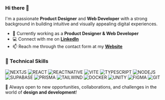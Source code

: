 ### Hi there 👋

I'm a passionate **Product Designer** and **Web Developer** with a strong background in building intuitive and visually appealing digital experiences.

- 🔭 Currently working as a **Product Designer & Web Developer**  
- 💻 Connect with me on **[LinkedIn]**  
- 📫 Reach me through the contact form at my **[Website]**  

<h3>🚀 Technical Skills</h3>

![NEXTJS](https://img.shields.io/badge/Next.js-000000?style=for-the-badge&logo=next.js&logoColor=white)
![REACT](https://img.shields.io/badge/React-20232A?style=for-the-badge&logo=react&logoColor=61DAFB)
![REACTNATIVE](https://img.shields.io/badge/React_Native-20232A?style=for-the-badge&logo=react&logoColor=61DAFB)
![VITE](https://img.shields.io/badge/Vite-646CFF?style=for-the-badge&logo=vite&logoColor=white)
![TYPESCRIPT](https://img.shields.io/badge/TypeScript-3178C6?style=for-the-badge&logo=typescript&logoColor=white)
![NODEJS](https://img.shields.io/badge/Node.js-43853D?style=for-the-badge&logo=node.js&logoColor=white)
![SUPABASE](https://img.shields.io/badge/Supabase-3ECF8E?style=for-the-badge&logo=supabase&logoColor=white)
![PRISMA](https://img.shields.io/badge/Prisma-2D3748?style=for-the-badge&logo=prisma&logoColor=white)
![TAILWIND](https://img.shields.io/badge/Tailwind_CSS-38B2AC?style=for-the-badge&logo=tailwind-css&logoColor=white)
![DOCKER](https://img.shields.io/badge/Docker-2496ED?style=for-the-badge&logo=docker&logoColor=white)
![UNITY](https://img.shields.io/badge/Unity-000000?style=for-the-badge&logo=unity&logoColor=white)
![FIGMA](https://img.shields.io/badge/Figma-F24E1E?style=for-the-badge&logo=figma&logoColor=white)
![GIT](https://img.shields.io/badge/Git-F05032?style=for-the-badge&logo=git&logoColor=white)

📌 Always open to new opportunities, collaborations, and challenges in the world of **design and development**!

[linkedin]: https://www.linkedin.com/in/fernando-rodrigues-jr/ "Fernando Rodrigues Jr."
[website]: https://fernandorj.dev/ "Fernando Rodrigues Jr."
